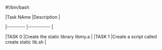 #!/bin/bash

|Task NAme |Description |

|--------- |----------- |

|TASK 0 |Create the static library libmy.a |
|TASK 1 |Create a script called create static lib.sh | 
